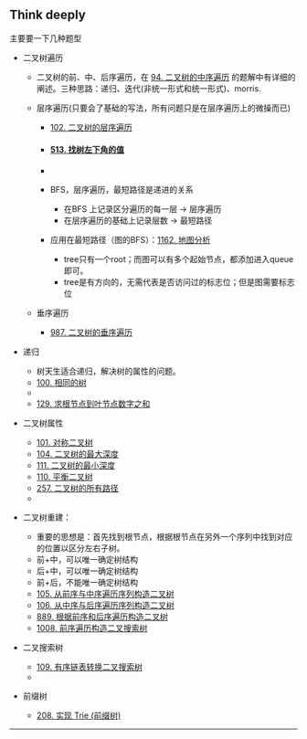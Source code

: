 ## Think deeply

主要要一下几种题型

- 二叉树遍历
  - 二叉树的前、中、后序遍历，在 [94. 二叉树的中序遍历](https://leetcode-cn.com/problems/binary-tree-inorder-traversal/) 的题解中有详细的阐述。三种思路：递归、迭代(非统一形式和统一形式)、morris.
  
  - 层序遍历(只要会了基础的写法，所有问题只是在层序遍历上的微操而已)
    - [102. 二叉树的层序遍历](https://leetcode-cn.com/problems/binary-tree-level-order-traversal/)
    
    - #### [513. 找树左下角的值](https://leetcode-cn.com/problems/find-bottom-left-tree-value/)
    
    - 
    
    - BFS，层序遍历，最短路径是递进的关系
      - 在BFS 上记录区分遍历的每一层 -> 层序遍历
      - 在层序遍历的基础上记录层数 -> 最短路径
      
    - 应用在最短路径（图的BFS）：[1162. 地图分析](https://leetcode-cn.com/problems/as-far-from-land-as-possible/)
      - tree只有一个root；而图可以有多个起始节点，都添加进入queue即可。
      - tree是有方向的，无需代表是否访问过的标志位；但是图需要标志位
      
    
  - 垂序遍历
  
    - [987. 二叉树的垂序遍历](https://leetcode-cn.com/problems/vertical-order-traversal-of-a-binary-tree/)
- 递归
  - 树天生适合递归，解决树的属性的问题。
  - [100. 相同的树](https://leetcode-cn.com/problems/same-tree/)
  - 
  - [129. 求根节点到叶节点数字之和](https://leetcode-cn.com/problems/sum-root-to-leaf-numbers/)
  
- 二叉树属性

  - [101. 对称二叉树](https://leetcode-cn.com/problems/symmetric-tree/)
  - [104. 二叉树的最大深度 ](https://leetcode-cn.com/problems/maximum-depth-of-binary-tree/) 
  - [111. 二叉树的最小深度](https://leetcode-cn.com/problems/minimum-depth-of-binary-tree/)
  - [110. 平衡二叉树](https://leetcode-cn.com/problems/balanced-binary-tree/)
  - [257. 二叉树的所有路径](https://leetcode-cn.com/problems/binary-tree-paths/)
  - 

- 二叉树重建：
  - 重要的思想是：首先找到根节点，根据根节点在另外一个序列中找到对应的位置以区分左右子树。
  - 前+中，可以唯一确定树结构
  - 后+中，可以唯一确定树结构
  - 前+后，不能唯一确定树结构
  - [105. 从前序与中序遍历序列构造二叉树](https://leetcode-cn.com/problems/construct-binary-tree-from-preorder-and-inorder-traversal/)
  - [106. 从中序与后序遍历序列构造二叉树](https://leetcode-cn.com/problems/construct-binary-tree-from-inorder-and-postorder-traversal/)
  - [889. 根据前序和后序遍历构造二叉树](https://leetcode-cn.com/problems/construct-binary-tree-from-preorder-and-postorder-traversal/)
  - [1008. 前序遍历构造二叉搜索树](https://leetcode-cn.com/problems/construct-binary-search-tree-from-preorder-traversal/)
- 二叉搜索树
  - [109. 有序链表转换二叉搜索树](https://leetcode-cn.com/problems/convert-sorted-list-to-binary-search-tree/)
  - 

- 前缀树
  - [208. 实现 Trie (前缀树)](https://leetcode-cn.com/problems/implement-trie-prefix-tree/)

------

